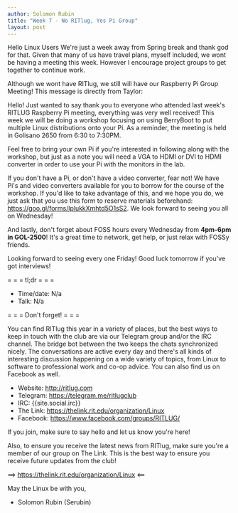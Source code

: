 ```yaml
---
author: Solomon Rubin
title: "Week 7 - No RITlug, Yes Pi Group"
layout: post
---
```


Hello Linux Users
We're just a week away from Spring break and thank god for that. Given that many of us have travel plans, myself included, we wont be having a meeting this week. However I encourage project groups to get together to continue work.

Although we wont have RITlug, we still will have our Raspberry Pi Group Meeting! This message is directly from Taylor:

Hello! Just wanted to say thank you to everyone who attended last week's RITLUG Raspberry Pi meeting, everything was very well received! This week we will be doing a workshop focusing on using BerryBoot to put multiple Linux distributions onto your Pi. As a reminder, the meeting is held in Golisano 2650 from 6:30 to 7:30PM.

Feel free to bring your own Pi if you're interested in following along with the workshop, but just as a note you will need a VGA to HDMI or DVI to HDMI converter in order to use your Pi with the monitors in the lab.

If you don't have a Pi, or don't have a video converter, fear not! We have Pi's and video converters available for you to borrow for the course of the workshop. If you'd like to take advantage of this, and we hope you do, we just ask that you use this form to reserve materials beforehand: https://goo.gl/forms/lplukkXmhtd5O1sS2. We look forward to seeing you all on Wednesday!



And lastly, don't forget about FOSS hours every Wednesday from **4pm-6pm in GOL-2500**! It's a great time to network, get help, or just relax with FOSSy friends.

Looking forward to seeing every one Friday! Good luck tomorrow if you've got interviews!

= = =  tl;dr  = = =

* Time/date:  N/a
* Talk:      N/a


= = =  Don't forget!  = = =

You can find RITlug this year in a variety of places, but the best ways to keep in touch with the club are via our Telegram group and/or the IRC channel. The bridge bot between the two keeps the chats synchronized nicely. The conversations are active every day and there's all kinds of interesting discussion happening on a wide variety of topics, from Linux to software to professional work and co-op advice. You can also find us on Facebook as well.

* Website:  http://ritlug.com
* Telegram: https://telegram.me/ritlugclub
* IRC:      {{site.social.irc}}
* The Link: https://thelink.rit.edu/organization/Linux
* Facebook: https://www.facebook.com/groups/RITLUG/

If you join, make sure to say hello and let us know you're here!

Also, to ensure you receive the latest news from RITlug, make sure you're a member of our group on The Link. This is the best way to ensure you receive future updates from the club!

==> https://thelink.rit.edu/organization/Linux <==


May the Linux be with you,

- Solomon Rubin (Serubin)
